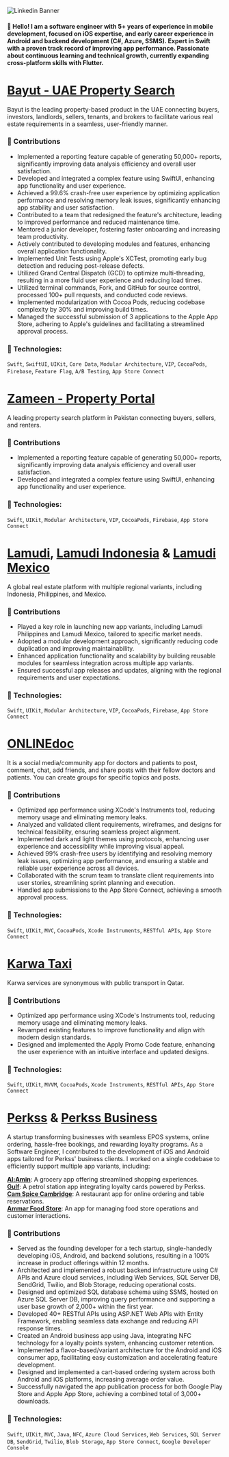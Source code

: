 
![Linkedin Banner](https://github.com/user-attachments/assets/8b52fda7-7f17-4ae2-86df-d16e863810ed)
 
#### 👋 Hello! I am a software engineer with 5+ years of experience in mobile development, focused on iOS expertise, and early career experience in Android and backend development (C#, Azure, SSMS). Expert in Swift with a proven track record of improving app performance. Passionate about continuous learning and technical growth, currently expanding cross-platform skills with Flutter.

# [Bayut - UAE Property Search](https://apps.apple.com/pk/app/bayut-uae-property-search/id923263211)
Bayut is the leading property-based product in the UAE connecting buyers, investors, landlords, sellers, tenants, and brokers to facilitate various real estate requirements in a seamless, user-friendly manner.

### 🚀 Contributions
- Implemented a reporting feature capable of generating 50,000+ reports, significantly improving data analysis efficiency and overall user satisfaction.
- Developed and integrated a complex feature using SwiftUI, enhancing app functionality and user experience.
- Achieved a 99.6% crash-free user experience by optimizing application performance and resolving memory leak issues, significantly enhancing app stability and user satisfaction.
- Contributed to a team that redesigned the feature's architecture, leading to improved performance and reduced maintenance time.
- Mentored a junior developer, fostering faster onboarding and increasing team productivity.
- Actively contributed to developing modules and features, enhancing overall application functionality.
- Implemented Unit Tests using Apple's XCTest, promoting early bug detection and reducing post-release defects.
- Utilized Grand Central Dispatch (GCD) to optimize multi-threading, resulting in a more fluid user experience and reducing load times.
- Utilized terminal commands, Fork, and GitHub for source control, processed 100+ pull requests, and conducted code reviews.
- Implemented modularization with Cocoa Pods, reducing codebase complexity by 30% and improving build times.
- Managed the successful submission of 3 applications to the Apple App Store, adhering to Apple's guidelines and facilitating a streamlined approval process.

### 🔨 Technologies:
`Swift`, `SwiftUI`, `UIKit`, `Core Data`, `Modular Architecture`, `VIP`, `CocoaPods`, `Firebase`, `Feature Flag`, `A/B Testing`, `App Store Connect`

# [Zameen - Property Portal](https://apps.apple.com/pk/app/zameen-no-1-property-portal/id903880271)
A leading property search platform in Pakistan connecting buyers, sellers, and renters.

### 🚀 Contributions
- Implemented a reporting feature capable of generating 50,000+ reports, significantly improving data analysis efficiency and overall user satisfaction.
- Developed and integrated a complex feature using SwiftUI, enhancing app functionality and user experience.

### 🔨 Technologies:
`Swift`, `UIKit`, `Modular Architecture`, `VIP`, `CocoaPods`, `Firebase`, `App Store Connect`

# [Lamudi](https://apps.apple.com/pk/app/lamudi-buy-rent-properties/id1483420367), [Lamudi Indonesia](https://apps.apple.com/pk/app/lamudi-indonesia/id1483420392) & [Lamudi Mexico]()
A global real estate platform with multiple regional variants, including Indonesia, Philippines, and Mexico.

### 🚀 Contributions
- Played a key role in launching new app variants, including Lamudi Philippines and Lamudi Mexico, tailored to specific market needs.
- Adopted a modular development approach, significantly reducing code duplication and improving maintainability.
- Enhanced application functionality and scalability by building reusable modules for seamless integration across multiple app variants.
- Ensured successful app releases and updates, aligning with the regional requirements and user expectations.

### 🔨 Technologies:
`Swift`, `UIKit`, `Modular Architecture`, `VIP`, `CocoaPods`, `Firebase`, `App Store Connect`

# [ONLINEdoc](https://apps.apple.com/pk/app/onlinedoc/id1524247859)
It is a social media/community app for doctors and patients to post, comment, chat, add friends, and share posts with their fellow doctors and patients. You can create groups for specific topics and posts.

### 🚀 Contributions
- Optimized app performance using XCode's Instruments tool, reducing memory usage and eliminating memory leaks.
- Analyzed and validated client requirements, wireframes, and designs for technical feasibility, ensuring seamless project alignment.
- Implemented dark and light themes using protocols, enhancing user experience and accessibility while improving visual appeal.
- Achieved 99% crash-free users by identifying and resolving memory leak issues, optimizing app performance, and ensuring a stable and reliable user experience across all devices.
- Collaborated with the scrum team to translate client requirements into user stories, streamlining sprint planning and execution.
- Handled app submissions to the App Store Connect, achieving a smooth approval process.

### 🔨 Technologies:
`Swift`, `UIKit`, `MVC`, `CocoaPods`, `Xcode Instruments`, `RESTful APIs`, `App Store Connect`

# [Karwa Taxi](https://apps.apple.com/pk/app/karwa-taxi/id1050410517)
Karwa services are synonymous with public transport in Qatar.

### 🚀 Contributions
- Optimized app performance using XCode's Instruments tool, reducing memory usage and eliminating memory leaks.
- Revamped existing features to improve functionality and align with modern design standards.
- Designed and implemented the Apply Promo Code feature, enhancing the user experience with an intuitive interface and updated designs.

### 🔨 Technologies:
`Swift`, `UIKit`, `MVVM`, `CocoaPods`, `Xcode Instruments`, `RESTful APIs`, `App Store Connect`

# [Perkss](https://perkss.co.uk) & [Perkss Business](https://play.google.com/store/apps/details?id=com.perkss.business&pcampaignid=web_share)
A startup transforming businesses with seamless EPOS systems, online ordering, hassle-free bookings, and rewarding loyalty programs. As a Software Engineer, I contributed to the development of iOS and Android apps tailored for Perkss' business clients. I worked on a single codebase to efficiently support multiple app variants, including:

**[Al:Amin](https://apps.apple.com/pk/app/al-amin-cambridge/id1461911958)**: A grocery app offering streamlined shopping experiences.<br/>
**[Gulf]()**: A petrol station app integrating loyalty cards powered by Perkss.<br/>
**[Cam Spice Cambridge](https://apps.apple.com/pk/app/cam-spice-cambridge/id1524313016)**: A restaurant app for online ordering and table reservations.<br/>
**[Ammar Food Store](https://apps.apple.com/pk/app/ammar-food-store/id1509647282)**: An app for managing food store operations and customer interactions.<br/>

### 🚀 Contributions
- Served as the founding developer for a tech startup, single-handedly developing iOS, Android, and backend solutions, resulting in a 100% increase in product offerings within 12 months.
- Architected and implemented a robust backend infrastructure using C# APIs and Azure cloud services, including Web Services, SQL Server DB, SendGrid, Twilio, and Blob Storage, reducing operational costs.
- Designed and optimized SQL database schema using SSMS, hosted on Azure SQL Server DB, improving query performance and supporting a user base growth of 2,000+ within the first year.
- Developed 40+ RESTful APIs using ASP.NET Web APIs with Entity Framework, enabling seamless data exchange and reducing API response times.
- Created an Android business app using Java, integrating NFC technology for a loyalty points system, enhancing customer retention.
- Implemented a flavor-based/variant architecture for the Android and iOS consumer app, facilitating easy customization and accelerating feature development.
- Designed and implemented a cart-based ordering system across both Android and iOS platforms, increasing average order value.
- Successfully navigated the app publication process for both Google Play Store and Apple App Store, achieving a combined total of 3,000+ downloads.

### 🔨 Technologies:
`Swift`, `UIKit`, `MVC`, `Java`, `NFC`, `Azure Cloud Services`, `Web Services`, `SQL Server DB`, `SendGrid`, `Twilio`, `Blob Storage`, `App Store Connect`, `Google Developer Console`
